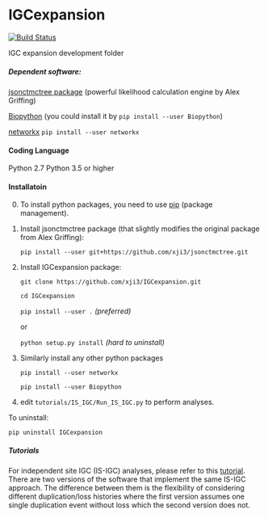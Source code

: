 # IGCexpansion
[![Build Status](https://travis-ci.com/xji3/IGCexpansion.svg?branch=master)](https://travis-ci.com/xji3/IGCexpansion)

IGC expansion development folder

##### Dependent software: 

[jsonctmctree package](http://jsonctmctree.readthedocs.org/en/latest/) (powerful likelihood  calculation 
engine by Alex Griffing)

[Biopython](http://biopython.org/wiki/Biopython) (you could install it by `pip install --user Biopython`)

[networkx](https://networkx.github.io/)
`pip install --user networkx`

#### Coding Language
Python 2.7
Python 3.5 or higher

#### Installatoin

0. To install python packages, you need to use [pip](https://pip.pypa.io/en/stable/installing/) (package management). 

1. Install jsonctmctree package (that slightly modifies the original package from Alex Griffing):
	
	`
	pip install --user git+https://github.com/xji3/jsonctmctree.git
	`

2. Install IGCexpansion package:
	
	`
	git clone https://github.com/xji3/IGCexpansion.git
	`
	
	`
	cd IGCexpansion
	`
	
	`
	pip install --user .
	`  _(preferred)_
	
	or
	
	`
	python setup.py install
	` _(hard to uninstall)_  


3. Similarly install any other python packages
	
	`
	pip install --user networkx
	`
	
	`
	pip install --user Biopython
	`


4. edit `tutorials/IS_IGC/Run_IS_IGC.py` to perform analyses.


To uninstall:
	
	pip uninstall IGCexpansion


##### Tutorials

For independent site IGC (IS-IGC) analyses, please refer to this [tutorial](tutorials/IndependentSiteTutorial.md).  
There are two versions of the software that implement the same IS-IGC approach.  The difference between them is the flexibility of considering different duplication/loss histories where the first version assumes one single duplication event without loss which the second version does not.